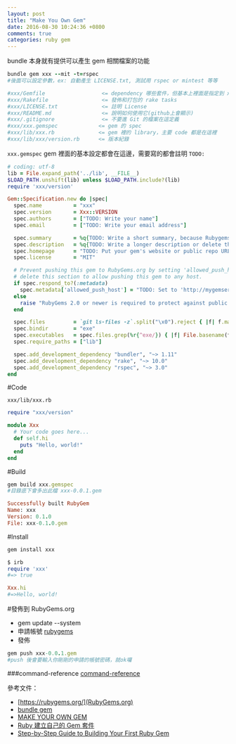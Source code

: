 ```yaml
---
layout: post
title: "Make You Own Gem"
date: 2016-08-30 10:24:36 +0800
comments: true
categories: ruby gem
---
```


bundle 本身就有提供可以產生 gem 相關檔案的功能

<!-- more -->

```ruby
bundle gem xxx --mit -t=rspec
#後面可以設定參數，ex: 自動產生 LICENSE.txt, 測試用 rspec or mintest 等等

#xxx/Gemfile                  <= dependency 哪些套件，但基本上裡面是指定到 xxx.gemspec，將相依的套件定義在 xxx.gemspec 即可
#xxx/Rakefile                 <= 發佈和打包的 rake tasks
#xxx/LICENSE.txt              <= 註明 License
#xxx/README.md                <= 說明如何使用它(github上會顯示)
#xxx/.gitignore               <= 不要進 Git 的檔案在這定義
#xxx/xxx.gemspec             <= gem 的 spec
#xxx/lib/xxx.rb              <= gem 裡的 library，主要 code 都是在這裡
#xxx/lib/xxx/version.rb      <= 版本紀錄
```

`xxx.gemspec` gem 裡面的基本設定都會在這邊，需要寫的都會註明 `TODO:`

```ruby
# coding: utf-8
lib = File.expand_path('../lib', __FILE__)
$LOAD_PATH.unshift(lib) unless $LOAD_PATH.include?(lib)
require 'xxx/version'

Gem::Specification.new do |spec|
  spec.name          = "xxx"
  spec.version       = Xxx::VERSION
  spec.authors       = ["TODO: Write your name"]
  spec.email         = ["TODO: Write your email address"]

  spec.summary       = %q{TODO: Write a short summary, because Rubygems requires one.}
  spec.description   = %q{TODO: Write a longer description or delete this line.}
  spec.homepage      = "TODO: Put your gem's website or public repo URL here."
  spec.license       = "MIT"

  # Prevent pushing this gem to RubyGems.org by setting 'allowed_push_host', or
  # delete this section to allow pushing this gem to any host.
  if spec.respond_to?(:metadata)
    spec.metadata['allowed_push_host'] = "TODO: Set to 'http://mygemserver.com'"
  else
    raise "RubyGems 2.0 or newer is required to protect against public gem pushes."
  end

  spec.files         = `git ls-files -z`.split("\x0").reject { |f| f.match(%r{^(test|spec|features)/}) }
  spec.bindir        = "exe"
  spec.executables   = spec.files.grep(%r{^exe/}) { |f| File.basename(f) }
  spec.require_paths = ["lib"]

  spec.add_development_dependency "bundler", "~> 1.11"
  spec.add_development_dependency "rake", "~> 10.0"
  spec.add_development_dependency "rspec", "~> 3.0"
end
```

#Code

`xxx/lib/xxx.rb`

```ruby
require "xxx/version"

module Xxx
  # Your code goes here...
  def self.hi
    puts "Hello, world!"
  end
end
```

#Build

```ruby
gem build xxx.gemspec
#目錄底下會多出此檔 xxx-0.0.1.gem

Successfully built RubyGem
Name: xxx
Version: 0.1.0
File: xxx-0.1.0.gem
```

#Install

```ruby
gem install xxx

$ irb
require 'xxx'
#=> true

Xxx.hi
#=>Hello, world!
```

#發佈到 RubyGems.org

* gem update --system
* 申請帳號 [rubygems](https://rubygems.org/sign_up)
* 發佈

```ruby
gem push xxx-0.0.1.gem
#push 後會要輸入你剛剛的申請的帳號密碼，就ok囉
```

###command-reference
[command-reference](http://guides.rubygems.org/command-reference/)

參考文件：

* [https://rubygems.org/](RubyGems.org)
* [bundle gem](http://bundler.io/v1.12/man/bundle-gem.1.html)
* [MAKE YOUR OWN GEM](http://guides.rubygems.org/make-your-own-gem/)
* [Ruby 建立自己的 Gem 套件](http://blog.jex.tw/blog/2013/11/29/ruby-build-own-gem/)
* [Step-by-Step Guide to Building Your First Ruby Gem](https://quickleft.com/blog/engineering-lunch-series-step-by-step-guide-to-building-your-first-ruby-gem/)
